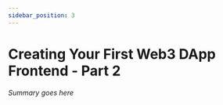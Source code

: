 ```yaml
---
sidebar_position: 3
---
```


# Creating Your First Web3 DApp Frontend - Part 2

_Summary goes here_
